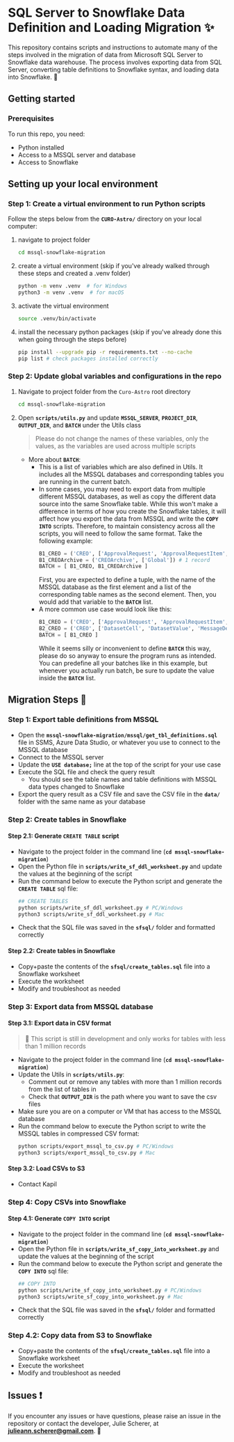 # SQL Server to Snowflake Data Definition and Loading Migration ✨

This repository contains scripts and instructions to automate many of the steps involved in the migration of data from Microsoft SQL Server to Snowflake data warehouse. The process involves exporting data from SQL Server, converting table definitions to Snowflake syntax, and loading data into Snowflake. 🚀

## **Getting started**

### Prerequisites

To run this repo, you need:
- Python installed
- Access to a MSSQL server and database
- Access to Snowflake

## **Setting up your local environment**

### Step 1: Create a virtual environment to run Python scripts
Follow the steps below from the **`CURO-Astro/`** directory on your local computer:
1. navigate to project folder
    ```bash
    cd mssql-snowflake-migration 
    ```
2. create a virtual environment (skip if you've already walked through these steps and created a .venv folder)
    ```bash
    python -m venv .venv  # for Windows
    python3 -m venv .venv  # for macOS
    ```
3. activate the virtual environment
    ```bash
    source .venv/bin/activate
    ```
4. install the necessary python packages (skip if you've already done this when going through the steps before)
    ```bash
    pip install --upgrade pip -r requirements.txt --no-cache
    pip list # check packages installed correctly
    ```

### Step 2: Update global variables and configurations in the repo
1. Navigate to project folder from the `Curo-Astro` root directory
    ```bash
    cd mssql-snowflake-migration 
    ```
2. Open **`scripts/utils.py`** and update **`MSSQL_SERVER`**, **`PROJECT_DIR`**, **`OUTPUT_DIR`**, and **`BATCH`** under the Utils class 
    > Please do not change the names of these variables, only the values, as the variables are used across multiple scripts
    >
    * More about **`BATCH`**: 
        * This is a list of variables which are also defined in Utils. It includes all the MSSQL databases and corresponding tables you are running in the current batch.
        * In some cases, you may need to export data from multiple different MSSQL databases, as well as copy the different data source into the same Snowflake table. While this won't make a difference in terms of how you create the Snowflake tables, it will affect how you export the data from MSSQL and write the **`COPY INTO`** scripts. Therefore, to maintain consistency across all the scripts, you will need to follow the same format. 
        Take the following example:
            ```python
            B1_CREO = ('CREO', ['ApprovalRequest', 'ApprovalRequestItem', 'Campaign', 'CampaignType', 'Communication'])
            B1_CREOArchive = ('CREOArchive', ['Global']) # 1 record
            BATCH = [ B1_CREO, B1_CREOArchive ]
            ```
            First, you are expected to define a tuple, with the name of the MSSQL database as the first element and a list of the corresponding table names as the second element. Then, you would add that variable to the **`BATCH`** list.
        * A more common use case would look like this:
            ```python
            B1_CREO = ('CREO', ['ApprovalRequest', 'ApprovalRequestItem', 'Campaign', 'CampaignType', 'Communication'])
            B2_CREO = ('CREO', ['DatasetCell', 'DatasetValue', 'MessageDeliveryStatus'])
            BATCH = [ B1_CREO ]
            ```
            While it seems silly or inconvenient to define **`BATCH`** this way, please do so anyway to ensure the program runs as intended. You can predefine all your batches like in this example, but whenever you actually run batch, be sure to update the value inside the **`BATCH`** list.

## **Migration Steps 📝**

### Step 1: Export table definitions from MSSQL
* Open the **`mssql-snowflake-migration/mssql/get_tbl_definitions.sql`** file in SSMS, Azure Data Studio, or whatever you use to connect to the MSSQL database
* Connect to the MSSQL server
* Update the **`USE database;`** line at the top of the script for your use case
* Execute the SQL file and check the query result
    * You should see the table names and table definitions with MSSQL data types changed to Snowflake
* Export the query result as a CSV file and save the CSV file in the **`data/`** folder with the same name as your database

### Step 2: Create tables in Snowflake

#### Step 2.1: Generate `CREATE TABLE` script
* Navigate to the project folder in the command line (**`cd mssql-snowflake-migration`**)
* Open the Python file in **`scripts/write_sf_ddl_worksheet.py`** and update the values at the beginning of the script
* Run the command below to execute the Python script and generate the **`CREATE TABLE`** sql file:
    ```bash
    ## CREATE TABLES
    python scripts/write_sf_ddl_worksheet.py # PC/Windows
    python3 scripts/write_sf_ddl_worksheet.py # Mac
    ```
* Check that the SQL file was saved in the **`sfsql/`** folder and formatted correctly

#### Step 2.2: Create tables in Snowflake
* Copy+paste the contents of the **`sfsql/create_tables.sql`** file into a Snowflake worksheet
* Execute the worksheet
* Modify and troubleshoot as needed


### Step 3: Export data from MSSQL database 
#### Step 3.1: Export data in CSV format
> 🚧 This script is still in development and only works for tables with less than 1 million records
> 
* Navigate to the project folder in the command line (**`cd mssql-snowflake-migration`**)
* Update the Utils in **`scripts/utils.py`**:
    * Comment out or remove any tables with more than 1 million records from the list of tables in 
    * Check that **`OUTPUT_DIR`** is the path where you want to save the csv files
* Make sure you are on a computer or VM that has access to the MSSQL database
* Run the command below to execute the Python script to write the MSSQL tables in compressed CSV format:
    ```bash
    python scripts/export_mssql_to_csv.py # PC/Windows
    python3 scripts/export_mssql_to_csv.py # Mac
    ```
#### Step 3.2: Load CSVs to S3
* Contact Kapil


### Step 4: Copy CSVs into Snowflake
#### Step 4.1: Generate `COPY INTO` script
* Navigate to the project folder in the command line (**`cd mssql-snowflake-migration`**)
* Open the Python file in **`scripts/write_sf_copy_into_worksheet.py`** and update the values at the beginning of the script
* Run the command below to execute the Python script and generate the **`COPY INTO`** sql file:
    ```bash
    ## COPY INTO
    python scripts/write_sf_copy_into_worksheet.py # PC/Windows
    python3 scripts/write_sf_copy_into_worksheet.py # Mac
    ```
* Check that the SQL file was saved in the **`sfsql/`** folder and formatted correctly

### Step 4.2: Copy data from S3 to Snowflake
* Copy+paste the contents of the **`sfsql/create_tables.sql`** file into a Snowflake worksheet
* Execute the worksheet
* Modify and troubleshoot as needed



## **Issues ❗️**

If you encounter any issues or have questions, please raise an issue in the repository or contact the developer, Julie Scherer, at **[julieann.scherer@gmail.com](mailto:julieann.scherer@gmail.com)**. 📧